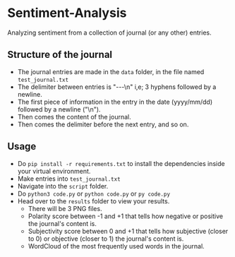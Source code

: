 # Sentiment-Analysis
Analyzing sentiment from a collection of journal (or any other) entries.

## Structure of the journal
- The journal entries are made in the `data` folder, in the file named `test_journal.txt`
- The delimiter between entries is "---\n" i,e; 3 hyphens followed by a newline.
- The first piece of information in the entry in the date (yyyy/mm/dd) followed by a newline ("\n").
- Then comes the content of the journal.
- Then comes the delimiter before the next entry, and so on.

## Usage
- Do `pip install -r requirements.txt` to install the dependencies inside your virtual environment.
- Make entries into `test_journal.txt`
- Navigate into the `script` folder.
- Do `python3 code.py` or `python code.py` or `py code.py`
- Head over to the `results` folder to view your results.
  - There will be 3 PNG files.
  - Polarity score between -1 and +1 that tells how negative or positive the journal's content is.
  - Subjectivity score between 0 and +1 that tells how subjective (closer to 0) or objective (closer to 1) the journal's content is.
  - WordCloud of the most frequently used words in the journal.
